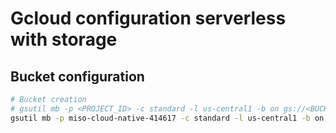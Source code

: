 # Gcloud configuration serverless with storage

## Bucket configuration
```sh
# Bucket creation
# gsutil mb -p <PROJECT_ID> -c standard -l us-central1 -b on gs://<BUCKET_NAME>
gsutil mb -p miso-cloud-native-414617 -c standard -l us-central1 -b on gs://function-storage-caprilespe

```